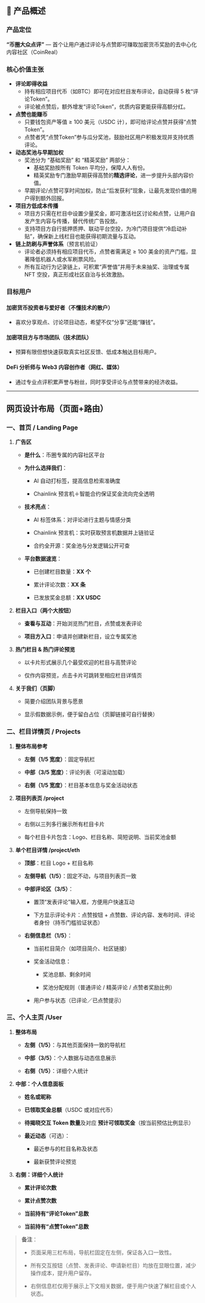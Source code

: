 ## 🎯 产品概述

### 产品定位

**“币圈大众点评”** — 首个让用户通过评论与点赞即可赚取加密货币奖励的去中心化内容社区（CoinReal）

### 核心价值主张

- **评论即得收益**
  - 持有相应项目代币（如BTC）即可在对应栏目发布评论，自动获得 5 枚“评论Token”。
  - 评论被点赞后，额外增发“评论Token”，优质内容更能获得高额分红。
- **点赞也能赚币**
  - 只要钱包资产等值 ≥ 100 美元（USDC 计），即可给评论点赞并获得“点赞Token”。
  - 点赞者凭“点赞Token”参与瓜分奖池，鼓励社区用户积极发现并支持优质评论。
- **动态奖池与早期加权**
  - 奖池分为 “基础奖励” 和 “精英奖励” 两部分：
    - 基础奖励按所有 Token 平均分，保障人人有份。
    - 精英奖励专门激励早期获得高赞的**精选评论**，进一步提升头部内容价值。
  - 早期评论/点赞可享时间加权，防止“后发获利”现象，让最先发现价值的用户得到额外回报。
- **项目方低成本传播**
  - 项目方只需在栏目中设置少量奖金，即可激活社区讨论和点赞，让用户自发产生内容与传播，替代传统广告投放。
  - 支持项目方自行抵押质押、联动平台空投，为冷门项目提供“冷启动补贴”，确保新上线栏目也能获得初期流量与互动。
- **链上防刷与声誉体系**（预言机验证）
  - 评论者必须持有相应项目代币，点赞者需满足 ≥ 100 美金的资产门槛，显著降低机器人或水军刷票风险。
  - 所有互动行为记录链上，可积累“声誉值”并用于未来抽奖、治理或专属 NFT 空投，真正形成社区自治与长效激励。

### 目标用户

#### 加密货币投资者与爱好者（不懂技术的散户）

- 喜欢分享观点、讨论项目动态，希望不仅“分享”还能“赚钱”。

#### 加密项目方与市场团队（技术团队）

- 预算有限但想快速获取真实社区反馈、低成本触达目标用户。

#### DeFi 分析师与 Web3 内容创作者（网红、媒体）

- 通过专业点评积累声誉与粉丝，同时享受评论与点赞带来的经济收益。

---

## 网页设计布局（页面+路由）

### 一、首页 / Landing Page

1. **广告区**

   * **是什么**：币圈专属的内容社区平台

   * **为什么选择我们**：

     * AI 自动打标签，提高信息检索准确度

     * Chainlink 预言机＋智能合约保证奖金流向完全透明

   * **技术亮点**：

     * AI 标签体系：对评论进行主题与情感分类

     * Chainlink 预言机：实时获取预言机数据并上链验证

     * 合约全开源：奖金池与分发逻辑公开可查

   * **平台数据速览**：

     * 已创建栏目数量：**XX 个**

     * 累计评论次数：**XX 条**

     * 已发放奖金总额：**XX USDC**

2. **栏目入口（两个大按钮）**

   * **查看与互动**：开始浏览热门栏目，点赞或发表评论

   * **项目方入口**：申请并创建新栏目，设立专属奖池

3. **热门栏目 & 热门评论预览**

   * 以卡片形式展示几个最受欢迎的栏目与高赞评论

   * 仅作内容预览，点击卡片可跳转至相应栏目详情页

4. **关于我们（页脚）**

   * 简要介绍团队背景与愿景

   * 显示假数据示例，便于留白占位（页脚链接可自行替换）

### 二、栏目详情页 / Projects

1. **整体布局参考**

   * **左侧（1/5 宽度）**：固定导航栏

   * **中部（3/5 宽度）**：评论列表（可滚动加载）

   * **右侧（1/5 宽度）**：栏目基本信息与奖金活动状态

2. **项目列表页 /project**

   * 左侧导航保持一致

   * 右侧以三列多行展示所有栏目卡片

   * 每个栏目卡片包含：Logo、栏目名称、简短说明、当前奖池金额

3. **单个栏目详情 /project/eth**

   * **顶部**：栏目 Logo + 栏目名称

   * **左侧导航（1/5）**：固定不动，与项目列表页一致

   * **中部评论区（3/5）**：

     * 置顶“发表评论”输入框，方便用户快速互动

     * 下方显示评论卡片：点赞按钮 + 点赞数、评论内容、发布时间、评论者身份（持币门槛验证状态）

   * **右侧信息栏（1/5）**：

     * 当前栏目简介（如项目简介、社区链接）

     * 奖金活动信息：

       * 奖池总额、剩余时间

       * 奖池分配规则（普通评论 / 精英评论 / 点赞者奖励比例）

     * 用户参与状态（已评论／已点赞提示）

### 三、个人主页 /User

1. **整体布局**

   * **左侧（1/5）**：与其他页面保持一致的导航栏

   * **中部（3/5）**：个人数据与动态信息展示

   * **右侧（1/5）**：详细个人统计

2. **中部：个人信息面板**

   * **姓名或昵称**

   * **已领取奖金总额**（USDC 或对应代币）

   * **待揭晓交互 Token 数量**及对应 **预计可领取奖金**（按当前预估比例显示）

   * **最近动态**（可选）：

     * 最近参与的栏目名称及状态

     * 最新获赞评论预览

3. **右侧：详细个人统计**

   * **累计评论次数**

   * **累计点赞次数**

   * **当前持有“评论Token”总数**

   * **当前持有“点赞Token”总数**

> **备注**：
>
> * 页面采用三栏布局，导航栏固定在左侧，保证各入口一致性。
>
> * 所有交互按钮（点赞、发表评论、申请新栏目）均放在显眼位置，减少操作成本，提升用户留存。
>
> * 右侧信息栏仅用于展示上下文相关数据，便于用户快速了解栏目或个人状态。


